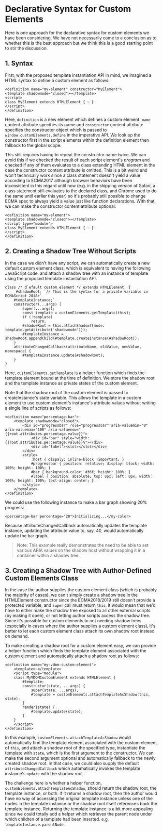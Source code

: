 # Declarative Syntax for Custom Elements

Here is one approach for the declarative syntax for custom elements we have been considering.
We have not necessarily come to a conclusion as to whether this is the best approach but we think this is a good starting point to stir the discussion.

## 1. Syntax

First, with the proposed template instantiation API in mind, we imagined a HTML syntax to define a custom element as follows:

```
<definition name="my-element" constructor="MyElement">
<template shadowmode="closed">~</template>
<script>
class MyElement extends HTMLElement { ~ }
</script>
</definition>
```

Here, `definition` is a new element which defines a custom element. `name` content attribute specifies its name and `constructor` content attribute specifies the constructor object which is passed to `window.customElements.define` in the imperative API. We look up the constructor first in the script elements within the definition element then fallback to the global scope.

This still requires having to repeat the constructor name twice. We can avoid this if we checked the result of each script element's *program* and checked if any of them evaluates to a class extending HTML element in the case the constructor content attribute is omitted. This is a bit weird and won't technically work since a class statement doesn't yield a value according to ECMA2017 although browser behaviors have been inconsistent in this regard until now (e.g. in the shipping version of Safari, a class statement still evaluates to the declared class, and Chrome used to do the same until earlier this year) so it's probably still possible to change ECMA spec to always yield a value just like function declarations. With that, we can make the constructor content attribute optional:

```
<definition name="my-element">
<template shadowmode="closed">~</template>
<script type="module">
class MyElement extends HTMLElement { ~ }
</script>
</definition>
```

## 2. Creating a Shadow Tree Without Scripts

In the case we didn't have any script, we can automatically create a new default custom element class, which is equivalent to having the following JavaScript code, and attach a shadow tree with an instance of template using the proposed template instantiation API. 

```
class /* d`efault custom element */ extends HTMLElement` {
`    #shadowRoot; `// This is the syntax for a private variable in ECMAScript 2018+`
    #templateInstance;`
    constructor(...args) {
        super(...args);
        const template = customElements.getTemplate(this);
        if (!template)
            return;
        #shadowRoot = this.attachShadow({mode: template.getAttribute('shadowmode')});
        #templateInstance = shadowRoot.appendChild(#template.createInstance(#shadowRoot));
    }
    attributeChangedCallback(attributeName, oldValue, newValue, namespace) {
        #templateInstance.update(#shadowRoot);
    }
}
```

Here, `customElements.getTemplate` is a helper function which finds the template element bound at the time of definition. We store the shadow root and the template instance as private states of the custom element.

Note that the shadow root of the custom element is passed to createInstance's state variable. This allows the template in a custom element to use custom element's instance's attribute values without writing a single line of scripts as follows:

```
<definition name="percentage-bar">
    <template shadowmode="closed">
        <div id="progressbar" role="progressbar" aria-valuemin="0" aria-valuemax="100" aria-valuenow="{{root.attributes.percentage.value}}">
            <div id="bar" style="width: {{root.attributes.percentage.value}}%"></div>
            <div id="label"><slot></slot></div>
        </div>
        <style>
            :host { dispaly: inline-block !important; }
            #progressbar { position: relative; display: block; width: 100%; height: 100%; }
            #bar { background-color: #36f; height: 100%; }
            #label { position: absolute; top: 0px; left: 0px; width: 100%; height: 100%; text-align: center; }
        </style>
    </template>
</definition>
```

We could use the following instance to make a bar graph showing 20% progress:

```
<percentage-bar percentage="20">Initializing...</my-color>
```

Because attributeChangedCallback automatically updates the template instance, updating the attribute value to, say, 40, would automatically update the bar graph.


> Note: This example really demonstrates the need to be able to set various ARIA values on the shadow host without wrapping it in a container within a shadow tree.

## 3. Creating a Shadow Tree with Author-Defined Custom Elements Class

In the case the author supplies the custom element class (which is probably the majority of cases), we can't simply create a shadow tree in the HTMLElement constructor since the ECMA2018/2019 still doesn't provide a protected variable, and `super` call must return `this`. It would mean that we'd have to either make the shadow tree exposed to all other external scripts (by making it open), or not letting author scripts access the shadow tree. Since it's possible for custom elements to not needing shadow trees (especially in cases where the author supplies a custom element class), it's better to let each custom element class attach its own shadow root instead on demand.

To make creating a shadow root for a custom element easy, we can provide a helper function which finds the template element associated with the custom element and automatically attach a shadow root as follows: 

```
<definition name="my-vdom-custom-element">
    <template>~</template>
    <script type="module">
    class MyVDOMCustomElement extends HTMLElement {
        #template;
        constructor(state, ...args) {
            super(state, ...args);
            #template = customElements.attachTemplateAsShadow(this, state);
        }
        render(state) {
            #template.update(state);
        }
    }
    </script>
</definition>
```

In this example, `customElements.attachTemplateAsShadow` would automatically find the template element associated with the custom element of `this`, and attach a shadow root of the specified type, instantiate the template with `state`, which is the first argument to the constructor. We can make the second argument optional and automatically fallback to the newly created shadow root. In that case, we could also supply the default `attributeChangedCallback` which automatically invokes the template instance's `update` with the shadow root.

The challenge here is whether a helper function, `customElements.attachTemplateAsShadow`, should return the shadow root, the template instance, or both. If it returns a shadow root, then the author would have no way of accessing the original template instance unless one of the nodes in the template instance or the shadow root itself references back the template instance. Returning the template instance is a bit more appealing since we could totally add a helper which retrieves the parent node under which children of a template had been inserted. e.g. `templateInstance.parentNode`.

